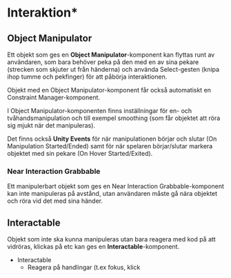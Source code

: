 # Interaktion\*

## Object Manipulator

Ett objekt som ges en **Object Manipulator**-komponent kan flyttas runt av användaren, som bara behöver peka på den med en av sina pekare (strecken som skjuter ut från händerna) och använda Select-gesten (knipa ihop tumme och pekfinger) för att påbörja interaktionen.

Objekt med en Object Manipulator-komponent får också automatiskt en Constraint Manager-komponent.

I Object Manipulator-komponenten finns inställningar för en- och tvåhandsmanipulation och till exempel smoothing (som får objektet att röra sig mjukt när det manipuleras).

Det finns också **Unity Events** för när manipulationen börjar och slutar (On Manipulation Started/Ended) samt för när spelaren börjar/slutar markera objektet med sin pekare (On Hover Started/Exited).

### Near Interaction Grabbable

Ett manipulerbart objekt som ges en Near Interaction Grabbable-komponent kan inte manipuleras på avstånd, utan användaren måste gå nära objektet och röra vid det med sina händer.

## Interactable

Objekt som inte ska kunna manipuleras utan bara reagera med kod på att vidröras, klickas på etc kan ges en **Interactable**-komponent.

* Interactable
  * Reagera på handlingar (t.ex fokus, klick
